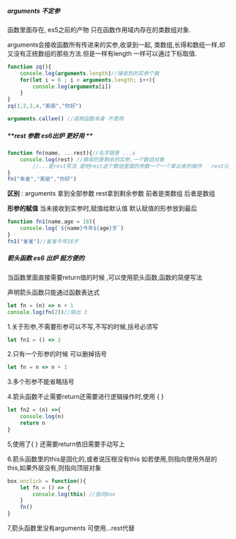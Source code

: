 ##### **arguments** 不定参   

函数里面存在, es5之前的产物 只在函数作用域内存在的类数组对象.

arguments会接收函数所有传进来的实参,收录到一起, 类数组,长得和数组一样,却又没有正统数组的那些方法.但是一样有length 一样可以通过下标取值. 

```js
function zq(){
    console.log(arguments.length)//接收到的实参个数
    for(let i = 0 ; i < arguments.length; i++){
        console.log(arguments[i])
    }
}
zq(1,2,3,4,"美丽","你好")   

arguments.callee() //调用函数本身 不使用 
```

##### **rest 参数 es6出炉 更好用 **

```js
function fn(name, ...rest){//名字随意 ...a
    console.log(rest) //接收的是剩余的实参,一个数组对象
    	//...是rest写法 是吧rest这个数组里面的参数一个一个拿出来的操作   rest只能放在形参的最后面 
}
fn("朱雀","美丽","你好") 
```

**区别** : arguments 拿到全部参数  rest拿到剩余参数  前者是类数组 后者是数组  

**形参的赋值** 当未接收到实参时,赋值给默认值  默认赋值的形参放到最后

```js
function fn1(name,age = 18){
    console.log(`${name}今年${age}岁`)
}
fn1("雀雀")//雀雀今年18岁 
```

##### **箭头函数 es6 出炉** 挺方便的

当函数里面直接需要return值的时候 ,可以使用箭头函数,函数的简便写法

声明箭头函数只能通过函数表达式

```js
let fn = (n) => n + 1
console.log(fn(2))//输出 3
```

1.关于形参,不需要形参可以不写,不写的时候,括号必须写

```js
let fn1 = () => 2
```

2.只有一个形参的时候 可以删掉括号

```js
let fn = n => n + 1
```

3.多个形参不能省略括号

4.箭头函数不止需要return还需要进行逻辑操作时,使用 { } 

```js
let fn2 = (n) =>{
    console.log(n)
    return n
}
```

5,使用了{ } 还需要return依旧需要手动写上

6.箭头函数里的this是固化的,或者说压根没有this  如若使用,则指向使用外层的this,如果外层没有,则指向顶层对象

```js
box.onclick = function(){
    let fn = () => {
        console.log(this) //指向box
    }
    fn()
}
```

7,箭头函数里没有arguments 可使用...rest代替


